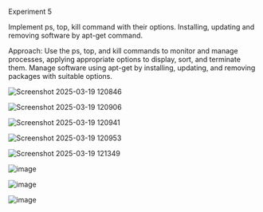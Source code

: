 Experiment 5

Implement ps, top, kill command with their options. Installing, updating and removing software by apt-get command.

Approach: Use the ps, top, and kill commands to monitor and manage processes, applying appropriate options to display, sort, and terminate them. Manage software using apt-get by installing, updating, and removing packages with suitable options.



![Screenshot 2025-03-19 120846](https://github.com/user-attachments/assets/4db0d34a-6c5e-48f0-972d-5a3111ccce05)


![Screenshot 2025-03-19 120906](https://github.com/user-attachments/assets/7cec04ba-b63f-4c89-99f7-12817bb5e359)


![Screenshot 2025-03-19 120941](https://github.com/user-attachments/assets/d13ae718-9e82-47b9-97ec-464cd21ba08d)



![Screenshot 2025-03-19 120953](https://github.com/user-attachments/assets/f7048253-7d22-4585-872f-6b38f54117ca)



![Screenshot 2025-03-19 121349](https://github.com/user-attachments/assets/500c8f48-aaf4-4934-861a-ad1df06e8252)


![image](https://github.com/user-attachments/assets/6cc4e942-e853-4b04-999d-3be7244b7c34)


![image](https://github.com/user-attachments/assets/53164714-e249-4de9-a1c0-0df4cf9038a9)


![image](https://github.com/user-attachments/assets/28b6cacd-26be-4cc9-bd48-b723247e9c95)



